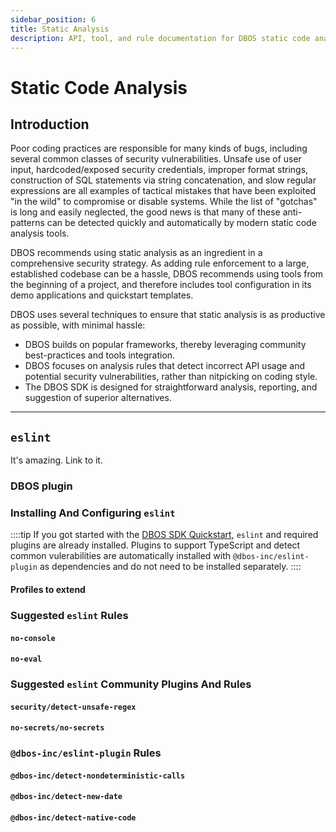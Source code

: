 ```yaml
---
sidebar_position: 6
title: Static Analysis
description: API, tool, and rule documentation for DBOS static code analysis
---
```


# Static Code Analysis

## Introduction

Poor coding practices are responsible for many kinds of bugs, including several common classes of security vulnerabilities.
Unsafe use of user input, hardcoded/exposed security credentials, improper format strings, construction of SQL statements via string concatenation, and slow regular expressions are all examples of tactical mistakes that have been exploited "in the wild" to compromise or disable systems.
While the list of "gotchas" is long and easily neglected, the good news is that many of these anti-patterns can be detected quickly and automatically by modern static code analysis tools.

DBOS recommends using static analysis as an ingredient in a comprehensive security strategy.  As adding rule enforcement to a large, established codebase can be a hassle, DBOS recommends using tools from the beginning of a project, and therefore includes tool configuration in its demo applications and quickstart templates.

DBOS uses several techniques to ensure that static analysis is as productive as possible, with minimal hassle:
* DBOS builds on popular frameworks, thereby leveraging community best-practices and tools integration.
* DBOS focuses on analysis rules that detect incorrect API usage and potential security vulnerabilities, rather than nitpicking on coding style.
* The DBOS SDK is designed for straightforward analysis, reporting, and suggestion of superior alternatives.

---

## `eslint`

It's amazing.  Link to it.

### DBOS plugin

### Installing And Configuring `eslint`

::::tip
If you got started with the [DBOS SDK Quickstart](../getting-started/quickstart.md), `eslint` and required plugins are already installed.
Plugins to support TypeScript and detect common vulerabilities are automatically installed with `@dbos-inc/eslint-plugin` as dependencies and do not need to be installed separately.
::::

#### Profiles to extend

### Suggested `eslint` Rules

#### `no-console`

#### `no-eval`

### Suggested `eslint` Community Plugins And Rules

#### `security/detect-unsafe-regex`
#### `no-secrets/no-secrets`

### `@dbos-inc/eslint-plugin` Rules

#### `@dbos-inc/detect-nondeterministic-calls`
#### `@dbos-inc/detect-new-date`
#### `@dbos-inc/detect-native-code`
